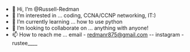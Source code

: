 - 👋 Hi, I’m @Russell-Redman
- 👀 I’m interested in ... coding, CCNA/CCNP networking, IT:)
- 🌱 I’m currently learning ... how to use python
- 💞️ I’m looking to collaborate on ... anything with anyone!
- 📫 How to reach me ... email - redmanr875@gmail.com -- instagram - rustee____


<!---
Russell-Redman/Russell-Redman is a ✨ special ✨ repository because its `README.md` (this file) appears on your GitHub profile.
You can click the Preview link to take a look at your changes.
--->

